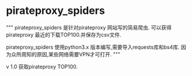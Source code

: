 # pirateproxy_spiders


"""
pirateproxy_spiders 是针对pirateproxy 网站写的简易爬虫.
可以获得pirateproxy 最近的下载TOP100.并保存为csv文件.

pirateproxy_spiders 使用python3.x 版本编写,需要导入requests库和bs4库.
因为众所周知的原因,某些网络需要VPN才可打开.
"""


v 1.0 获取pirateproxy TOP100.